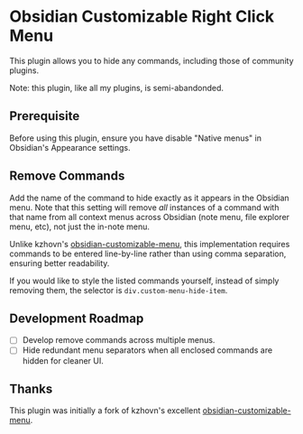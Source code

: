# Obsidian Customizable Right Click Menu

This plugin allows you to hide any commands, including those of community plugins. 

Note: this plugin, like all my plugins, is semi-abandonded.

## Prerequisite

Before using this plugin, ensure you have disable "Native menus" in Obsidian's Appearance settings.

## Remove Commands

Add the name of the command to hide exactly as it appears in the Obsidian menu. Note that this setting will remove *all* instances of a command with that name from all context menus across Obsidian (note menu, file explorer menu, etc), not just the in-note menu. 

Unlike kzhovn's [obsidian-customizable-menu](https://github.com/kzhovn/obsidian-customizable-menu), this implementation requires commands to be entered line-by-line rather than using comma separation, ensuring better readability.

If you would like to style the listed commands yourself, instead of simply removing them, the selector is `div.custom-menu-hide-item`.

## Development Roadmap

- [ ] Develop remove commands across multiple menus.
- [ ] Hide redundant menu separators when all enclosed commands are hidden for cleaner UI.

## Thanks

This plugin was initially a fork of kzhovn's excellent [obsidian-customizable-menu](https://github.com/kzhovn/obsidian-customizable-menu).